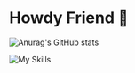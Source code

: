# Howdy Friend 👾 
![Anurag's GitHub stats](https://github-readme-stats.vercel.app/api?username=sherifElhabibi&theme=outrun&show_icons=true) 



![My Skills](https://skillicons.dev/icons?i=c,cpp,js,html,css,jquery,bootstrap,sass&theme=light)
